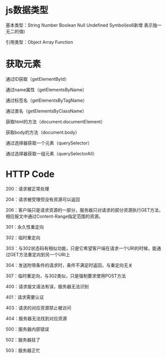 # js数据类型
基本类型：String Number Boolean Null Undefined Symbol(es6新增 表示独一无二的值) 

引用类型：Object Array Function

# 获取元素
通过ID获取（getElementById）

通过name属性（getElementsByName）

通过标签名（getElementsByTagName）

通过类名（getElementsByClassName）

获取html的方法（document.documentElement）

获取body的方法（document.body）

通过选择器获取一个元素（querySelector）

通过选择器获取一组元素（querySelectorAll）

# HTTP Code
200：请求被正常处理 

204：请求被受理但没有资源可以返回 

206：客户端只是请求资源的一部分，服务器只对请求的部分资源执行GET方法，相应报文中通过Content-Range指定范围的资源。 

301：永久性重定向 

302：临时重定向 

303：与302状态码有相似功能，只是它希望客户端在请求一个URI的时候，能通过GET方法重定向到另一个URI上 

304：发送附带条件的请求时，条件不满足时返回，与重定向无关 

307：临时重定向，与302类似，只是强制要求使用POST方法 

400：请求报文语法有误，服务器无法识别 

401：请求需要认证 

403：请求的对应资源禁止被访问 

404：服务器无法找到对应资源 

500：服务器内部错误 

502：服务器挂了

503：服务器正忙